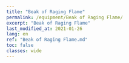 ```yaml
---
title: "Beak of Raging Flame"
permalink: /equipment/Beak of Raging Flame/
excerpt: "Beak of Raging Flame"
last_modified_at: 2021-01-26
lang: en
ref: "Beak of Raging Flame.md"
toc: false
classes: wide
---
```


